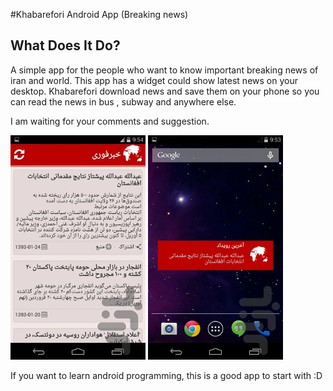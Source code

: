 #Khabarefori Android App (Breaking news)

## What Does It Do?

A simple app for the people who want to know important breaking news of iran and world.
This app has a widget could show latest news on your desktop.
Khabarefori download news and save them on your phone so you can read the news in bus , subway and anywhere else.

I am waiting for your comments and suggestion.

![Khabarefori main activity](https://github.com/hanihashemi/khabarefori-android/blob/master/screen-shot/ir.khabarefori0.jpg) 
![Khabarefori widget](https://github.com/hanihashemi/khabarefori-android/blob/master/screen-shot/ir.khabarefori1.jpg) 

If you want to learn android programming, this is a good app to start with :D
